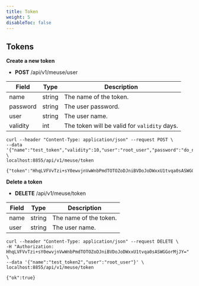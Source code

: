 ```yaml
---
title: Token
weight: 5
disableToc: false
---
```


## Tokens

**Create a new token**

- **POST** /api/v1/meuse/user

| Field | Type | Description |
| ------ | ----------- | ----------- |
| name    | string | The name of the token. |
| password | string | The user password. |
| user    | string | The user name. |
| validity | int | The token will be valid for `validity` days. |

```
curl --header "Content-Type: application/json" --request POST \
--data '{"name":"test_token","validity":10,"user":"root_user","password":"do_not_use_this_password"}' \
localhost:8855/api/v1/meuse/token

{"token":"HhqLVFVvTzi+sY0ewvjnVwWnbPmdTOTOZoDJniBVDoJoDWxxU1tvqa0sASWGGorMjJY="}
```

**Delete a token**

- **DELETE** /api/v1/meuse/token

| Field | Type | Description |
| ------ | ----------- | ----------- |
| name    | string | The name of the token. |
| user    | string | The user name. |

```
curl --header "Content-Type: application/json" --request DELETE \
-H "Authorization: HhqLVFVvTzi+sY0ewvjnVwWnbPmdTOTOZoDJniBVDoJoDWxxU1tvqa0sASWGGorMjJY=" \
--data '{"name":"test_token2","user":"root_user"}' \
localhost:8855/api/v1/meuse/token

{"ok":true}
```


